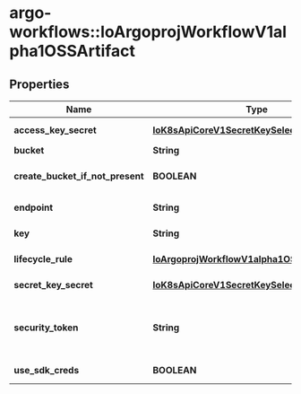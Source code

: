 # argo-workflows::IoArgoprojWorkflowV1alpha1OSSArtifact

## Properties
Name | Type | Description | Notes
------------ | ------------- | ------------- | -------------
**access_key_secret** | [**IoK8sApiCoreV1SecretKeySelector**](IoK8sApiCoreV1SecretKeySelector.md) | AccessKeySecret is the secret selector to the bucket&#39;s access key | [optional] 
**bucket** | **String** | Bucket is the name of the bucket | [optional] 
**create_bucket_if_not_present** | **BOOLEAN** | CreateBucketIfNotPresent tells the driver to attempt to create the OSS bucket for output artifacts, if it doesn&#39;t exist | [optional] 
**endpoint** | **String** | Endpoint is the hostname of the bucket endpoint | [optional] 
**key** | **String** | Key is the path in the bucket where the artifact resides | 
**lifecycle_rule** | [**IoArgoprojWorkflowV1alpha1OSSLifecycleRule**](IoArgoprojWorkflowV1alpha1OSSLifecycleRule.md) | LifecycleRule specifies how to manage bucket&#39;s lifecycle | [optional] 
**secret_key_secret** | [**IoK8sApiCoreV1SecretKeySelector**](IoK8sApiCoreV1SecretKeySelector.md) | SecretKeySecret is the secret selector to the bucket&#39;s secret key | [optional] 
**security_token** | **String** | SecurityToken is the user&#39;s temporary security token. For more details, check out: https://www.alibabacloud.com/help/doc-detail/100624.htm | [optional] 
**use_sdk_creds** | **BOOLEAN** | UseSDKCreds tells the driver to figure out credentials based on sdk defaults. | [optional] 


